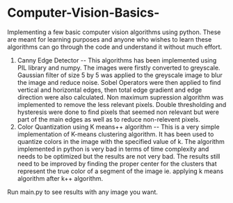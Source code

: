 # Computer-Vision-Basics-
Implementing a few basic computer vision algorithms using python. These are meant for learning purposes and anyone who wishes to learn
these algorithms can go through the code and understand it without much effort.

1. Canny Edge Detector --
  This algorithms has been implemented using PIL library and numpy. 
  The images were firstly converted to greyscale.
  Gaussian filter of size 5 by 5 was applied to the greyscale image to blur the image and reduce noise.
  Sobel Operators were then applied to find vertical and horizontal edges, then total edge gradient and edge direction were also calculated.
  Non maximum supression algorithm was implemented to remove the less relevant pixels.
  Double thresholding and hysteresis were done to find pixels that seemed non relevant but were part of the main edges as well as to
    reduce non-relevent pixels.
2. Color Quantization using K means++ algorithm --
  This is a very simple implementation of K-means clustering algorithm. It has been used to quantize colors in the image with the specified value of k. The algorithm implemented in python is very bad in terms of time complexity and needs to be optimized but the results are not very bad. The results still need to be improved by finding the proper center for the clusters that represent the true color of a segment of the image ie. applying k means algorithm after k++ algorithm.
    
    
Run main.py to see results with any image you want.
   
